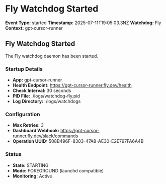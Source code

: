 # Fly Watchdog Started

**Event Type:** started
**Timestamp:** 2025-07-11T19:05:03.3NZ
**Watchdog:** Fly
**Context:** gpt-cursor-runner


## Fly Watchdog Started

The Fly watchdog daemon has been started.

### Startup Details
- **App:** gpt-cursor-runner
- **Health Endpoint:** https://gpt-cursor-runner.fly.dev/health
- **Check Interval:** 30 seconds
- **PID File:** ./logs/watchdog-fly.pid
- **Log Directory:** ./logs/watchdogs

### Configuration
- **Max Retries:** 3
- **Dashboard Webhook:** https://gpt-cursor-runner.fly.dev/slack/commands
- **Operation UUID:** 508B496F-8303-47A8-AE30-E2E797FA6A4B

### Status
- **State:** STARTING
- **Mode:** FOREGROUND (launchd compatible)
- **Monitoring:** Active


